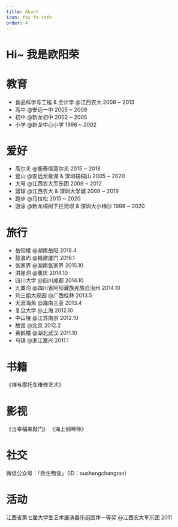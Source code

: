 ```yaml
---
title: About
icon: fas fa-info
order: 4
---
```


# Hi~ 我是欧阳荣


# 教育

- 食品科学与工程 & 会计学 @江西农大 2009 ~ 2013
- 高中 @安远一中 2005 ~ 2009
- 初中 @新龙初中 2002 ~ 2005
- 小学 @新龙中心小学 1996 ~ 2002


# 爱好

- 高尔夫 @衡泰信高尔夫 2015 ~ 2018
- 登山 @安远龙泉湖 & 深圳梧桐山 2005 ~ 2020
- 大号 @江西农大军乐团 2009 ~ 2012
- 篮球 @江西农大 & 深圳大学城 2009 ~ 2019
- 跑步 @马拉松 2015 ~ 2020
- 游泳 @新龙樟树下拦河坝 & 深圳大小梅沙 1998 ~ 2020


# 旅行

- 岳阳楼 @湖南岳阳 2016.4
- 鼓浪屿 @福建厦门 2016.1
- 张家界 @湖南张家界 2015.10
- 洪崖洞 @重庆 2014.10
- 四川大学 @四川成都 2014.10
- 九寨沟 @四川省阿坝藏族羌族自治州 2014.10
- 刘三姐大观园 @广西桂林 2013.5
- 天涯海角 @海南三亚 2013.4
- 复旦大学 @上海 2012.10
- 中山陵 @江苏南京 2012.10
- 故宫 @北京 2012.2
- 黄鹤楼 @湖北武汉 2011.10
- 乌镇 @浙江嘉兴 2011.1


# 书籍

《禅与摩托车维修艺术》


# 影视

《当幸福来敲门》
《海上钢琴师》


# 社交

微信公众号：「欧生畅谈」（ID：oushengchangtan）


# 活动

江西省第七届大学生艺术展演器乐组团体一等奖 @江西农大军乐团 2011
